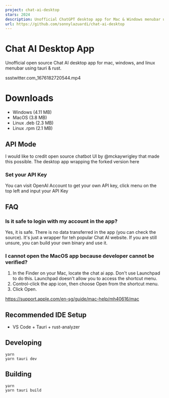 ```yaml
---
project: chat-ai-desktop
stars: 2024
description: Unofficial ChatGPT desktop app for Mac & Windows menubar using Tauri & Rust
url: https://github.com/sonnylazuardi/chat-ai-desktop
---
```


Chat AI Desktop App
===================

Unofficial open source Chat AI desktop app for mac, windows, and linux menubar using tauri & rust.

ssstwitter.com\_1676182720544.mp4

Downloads
=========

-   Windows (4.11 MB)
-   MacOS (3.8 MB)
-   Linux .deb (2.3 MB)
-   Linux .rpm (2.1 MB)

API Mode
--------

I would like to credit open source chatbot UI by @mckaywrigley that made this possible. The desktop app wrapping the forked version here

### Set your API Key

You can visit OpenAI Account to get your own API key, click menu on the top left and input your API Key

FAQ
---

### Is it safe to login with my account in the app?

Yes, it is safe. There is no data transferred in the app (you can check the source). It's just a wrapper for teh popular Chat AI website. If you are still unsure, you can build your own binary and use it.

### I cannot open the MacOS app because developer cannot be verified?

1.  In the Finder on your Mac, locate the chat ai app. Don't use Launchpad to do this. Launchpad doesn't allow you to access the shortcut menu.
2.  Control-click the app icon, then choose Open from the shortcut menu.
3.  Click Open.

https://support.apple.com/en-sg/guide/mac-help/mh40616/mac

Recommended IDE Setup
---------------------

-   VS Code + Tauri + rust-analyzer

Developing
----------

```
yarn
yarn tauri dev
```

Building
--------

```
yarn
yarn tauri build
```
